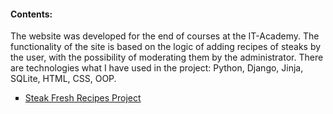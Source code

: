 #### Contents:

The website was developed for the end of courses at the IT-Academy. 
The functionality of the site is based on the logic of adding recipes of steaks by the user, with the possibility of moderating them by the administrator.
There are technologies what I have used in the project: Python, Django, Jinja, SQLite, HTML, CSS, OOP.

<ul type="square">
  <li><a href="https://github.com/RandyR0zz/Django_course/tree/main/IT_Academy_Project/Steak_Fresh_Recipes_Project">Steak Fresh Recipes Project</a></li>
</ul>
